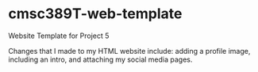 # cmsc389T-web-template

Website Template for Project 5

Changes that I made to my HTML website include: adding a profile image, including an intro, and attaching my social media pages.
